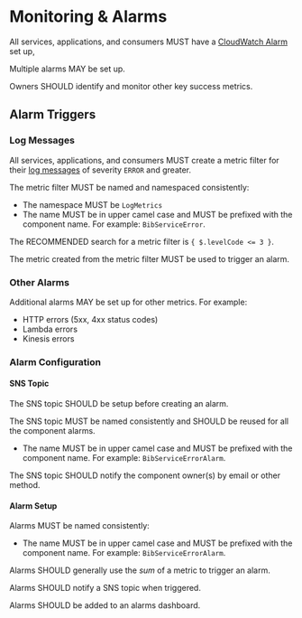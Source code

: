 # Monitoring & Alarms

All services, applications, and consumers MUST have a [CloudWatch Alarm](http://docs.aws.amazon.com/AmazonCloudWatch/latest/monitoring/AlarmThatSendsEmail.html) set up,

Multiple alarms MAY be set up.

Owners SHOULD identify and monitor other key success metrics.

## Alarm Triggers

### Log Messages

All services, applications, and consumers MUST create a metric filter for their [log messages](logging.md) of severity `ERROR` and greater. 

The metric filter MUST be named and namespaced consistently:

- The namespace MUST be `LogMetrics`
- The name MUST be in upper camel case and MUST be prefixed with the component name. For example: `BibServiceError`.

The RECOMMENDED search for a metric filter is `{ $.levelCode <= 3 }`.

The metric created from the metric filter MUST be used to trigger an alarm. 

### Other Alarms

Additional alarms MAY be set up for other metrics. For example: 

- HTTP errors (5xx, 4xx status codes)
- Lambda errors
- Kinesis errors

### Alarm Configuration

#### SNS Topic

The SNS topic SHOULD be setup before creating an alarm.

The SNS topic MUST be named consistently and SHOULD be reused for all the component alarms.

- The name MUST be in upper camel case and MUST be prefixed with the component name. For example: `BibServiceErrorAlarm`.

The SNS topic SHOULD notify the component owner(s) by email or other method.

#### Alarm Setup

Alarms MUST be named consistently:

- The name MUST be in upper camel case and MUST be prefixed with the component name. For example: `BibServiceErrorAlarm`.

Alarms SHOULD generally use the *sum* of a metric to trigger an alarm.
 
Alarms SHOULD notify a SNS topic when triggered.

Alarms SHOULD be added to an alarms dashboard.
